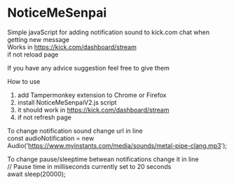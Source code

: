# NoticeMeSenpai
Simple javaScript for adding notification sound to kick.com chat when getting new message <br>
Works in https://kick.com/dashboard/stream <br>
if not reload page<br>

If you have any advice suggestion feel free to give them

How to use
1. add Tampermonkey extension to Chrome or Firefox
2. install NoticeMeSenpaiV2.js script
3. it should work in https://kick.com/dashboard/stream
4. if not refresh page

To change notification sound change url in line<br>
const audioNotification = new Audio('https://www.myinstants.com/media/sounds/metal-pipe-clang.mp3');

To change pause/sleeptime betwean notifications change it in line<br>
// Pause time in milliseconds currently set to 20 seconds<br>
await sleep(20000);

